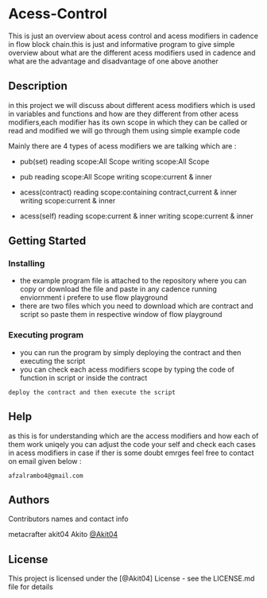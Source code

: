 # Acess-Control

This is just an overview about acess control and acess modifiers in cadence in flow block chain.this is just and informative program to give simple overview about what are the different acess modifiers used in cadence and what are the advantage and disadvantage of one above another

## Description

in this project we will discuss about different acess modifiers which is used in variables and functions and how are they different from other acess modifiers,each modifier has its own scope in which they can be called or read and modified we will go through them using simple example code

Mainly there are 4 types of acess modifiers we are talking
which are :
* pub(set)           reading scope:All Scope                                            writing scope:All Scope

* pub                reading scope:All Scope                                            writing scope:current & inner

* acess(contract)    reading scope:containing contract,current & inner                  writing scope:current & inner

* acess(self)        reading scope:current & inner                                      writing scope:current & inner

## Getting Started

### Installing

* the example program file is attached to the repository where you can copy or download the file and paste in any cadence running enviornment i prefere to use flow playground
* there are two files which you need to download which are contract and script so paste them in respective window of flow playground

### Executing program

* you can run the program by simply deploying the contract and then executing the script
* you can check each acess modifiers scope by typing the code of function in script or inside the contract 
```
deploy the contract and then execute the script
```

## Help

as this is for understanding which are the access modifiers and how each of them work uniqely you can adjust the code your self and check each cases in acess modifiers in case if ther is some doubt emrges feel free to contact on email given below :
```
afzalrambo4@gmail.com
```

## Authors

Contributors names and contact info

metacrafter
akit04
Akito
[@Akit04](afzalrambo4@gmail.com)


## License

This project is licensed under the [@Akit04] License - see the LICENSE.md file for details
